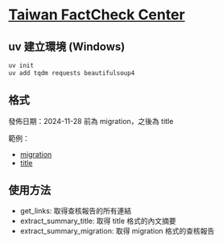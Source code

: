 # [Taiwan FactCheck Center](https://tfc-taiwan.org.tw/)

## uv 建立環境 (Windows)

```powershell
uv init
uv add tqdm requests beautifulsoup4
```

## 格式

發佈日期：2024-11-28 前為 migration，之後為 title

範例：
- [migration](https://tfc-taiwan.org.tw/fact-check-reports/migration-106/)
- [title](https://tfc-taiwan.org.tw/fact-check-reports/us-taiwan-trade-32-percent-tariff-not-final/)

## 使用方法

- get_links: 取得查核報告的所有連結
- extract_summary_title: 取得 title 格式的內文摘要
- extract_summary_migration: 取得 migration 格式的查核報告
